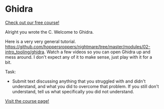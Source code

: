 # Ghidra

[Check out our free course!](https://academy.hoppersroppers.org/mod/assign/view.php?id=381)

Alright you wrote the C.
Welcome to Ghidra.

Here is a very very general tutorial. <https://github.com/hoppersroppers/nightmare/tree/master/modules/02-intro_tooling/ghidra>. Watch a few videos so you can open Ghidra up and mess around. I don't expect any of it to make sense, just play with it for a bit.

Task: 

* Submit text discussing anything that you struggled with and didn't understand, and what you did to overcome that problem. If you still don't understand, tell us what specifically you did not understand.

[Visit the course page!](https://academy.hoppersroppers.org/mod/assign/view.php?id=381)
